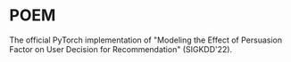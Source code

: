 # POEM
The official PyTorch implementation of "Modeling the Effect of Persuasion Factor on User Decision for Recommendation" (SIGKDD'22).
